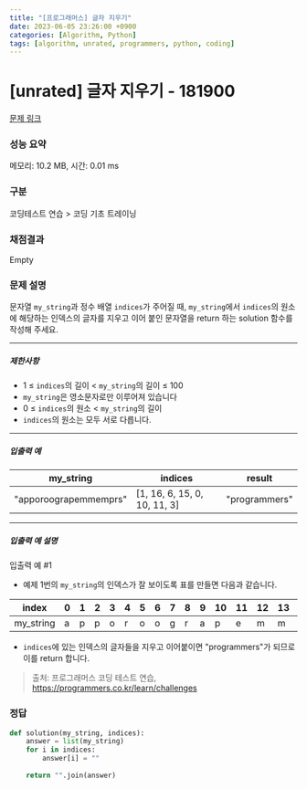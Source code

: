 ```yaml
---
title: "[프로그래머스] 글자 지우기"
date: 2023-06-05 23:26:00 +0900
categories: [Algorithm, Python]
tags: [algorithm, unrated, programmers, python, coding]
---
```


# [unrated] 글자 지우기 - 181900

[문제 링크](https://school.programmers.co.kr/learn/courses/30/lessons/181900)

### 성능 요약

메모리: 10.2 MB, 시간: 0.01 ms

### 구분

코딩테스트 연습 > 코딩 기초 트레이닝

### 채점결과

Empty

### 문제 설명

<p>문자열 <code>my_string</code>과 정수 배열 <code>indices</code>가 주어질 때, <code>my_string</code>에서 <code>indices</code>의 원소에 해당하는 인덱스의 글자를 지우고 이어 붙인 문자열을 return 하는 solution 함수를 작성해 주세요.</p>

<hr>

<h5>제한사항</h5>

<ul>
<li>1 ≤ <code>indices</code>의 길이 &lt; <code>my_string</code>의 길이 ≤ 100</li>
<li><code>my_string</code>은 영소문자로만 이루어져 있습니다</li>
<li>0 ≤ <code>indices</code>의 원소 &lt; <code>my_string</code>의 길이</li>
<li><code>indices</code>의 원소는 모두 서로 다릅니다.</li>
</ul>

<hr>

<h5>입출력 예</h5>

| my_string             | indices                      | result        |
|-----------------------|------------------------------|---------------|
| "apporoograpemmemprs" | [1, 16, 6, 15, 0, 10, 11, 3] | "programmers" |

<hr>

<h5>입출력 예 설명</h5>

<p>입출력 예 #1</p>

<ul>
<li><p>예제 1번의 <code>my_string</code>의 인덱스가 잘 보이도록 표를 만들면 다음과 같습니다.</p>
</li>
</ul>

| index     | 0 | 1 | 2 | 3 | 4 | 5 | 6 | 7 | 8 | 9 | 10 | 11 | 12 | 13 | 14 | 15 | 16 | 17 | 18 |
|-----------|---|---|---|---|---|---|---|---|---|---|----|----|----|----|----|----|----|----|----|
| my_string | a | p | p | o | r | o | o | g | r | a | p  | e  | m  | m  | e  | m  | p  | r  | s  |

<ul>
<li><p><code>indices</code>에 있는 인덱스의 글자들을 지우고 이어붙이면 "programmers"가 되므로 이를 return 합니다.</p></li>
</ul>


> 출처: 프로그래머스 코딩 테스트 연습, https://programmers.co.kr/learn/challenges

### 정답

```python
def solution(my_string, indices):
    answer = list(my_string)
    for i in indices:
        answer[i] = ""
    
    return "".join(answer)
```

<br>

